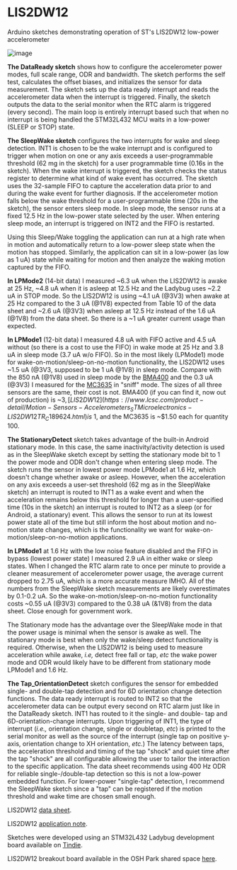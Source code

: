# LIS2DW12
Arduino sketches demonstrating operation of ST's LIS2DW12 low-power accelerometer

![image](https://user-images.githubusercontent.com/6698410/134245151-12ffb94b-2f41-4cb0-af91-9ddacd7b5a6e.jpg)

**The DataReady sketch** shows how to configure the accelerometer power modes, full scale range, ODR and bandwidth. The sketch performs the self test, calculates the offset biases, and initializes the sensor for data measurement. The sketch sets up the data ready interrupt and reads the accelerometer data when the interrupt is triggered. Finally, the sketch outputs the data to the serial monitor when the RTC alarm is triggered (every second). The main loop is entirely interrupt based such that when no interrupt is being handled the STM32L432 MCU waits in a low-power (SLEEP or STOP) state. 

**The SleepWake sketch** configures the two interrupts for wake and sleep detection. INT1 is chosen to be the wake interrupt and is configured to trigger when motion on one or any axis exceeds a user-programmable threshold (62 mg in the sketch) for a user programmable time (0.16s in the sketch). When the wake interrupt is triggered, the sketch checks the status register to determine what kind of wake event has occurred. The sketch uses the 32-sample FIFO to capture the acceleration data prior to and during the wake event for further diagnosis. If the accelerometer motion falls below the wake threshold for a user-programmable time (20s in the sketch), the sensor enters sleep mode.  In sleep mode, the sensor runs at a fixed 12.5 Hz in the low-power state selected by the user. When entering sleep mode, an interrupt is triggered on INT2 and the FIFO is restarted.

Using this Sleep/Wake toggling the application can run at a high rate when in motion and automatically return to a low-power sleep state when the motion has stopped. Similarly, the application can sit in a low-power (as low as 1 uA) state while waiting for motion and then analyze the waking motion captured by the FIFO.

**In LPMode2** (14-bit data) I measured ~6.3 uA when the LIS2DW12 is awake at 25 Hz, ~4.8 uA when it is asleep at 12.5 Hz and the Ladybug uses ~2.2 uA in STOP mode. So the LIS2DW12 is using ~4.1 uA (@3V3) when awake at 25 Hz compared to the 3 uA (@1V8) expected from Table 10 of the data sheet and ~2.6 uA (@3V3) when asleep at 12.5 Hz instead of the 1.6 uA (@1V8) from the data sheet. So there is a ~1 uA greater current usage than expected.

**In LPMode1** (12-bit data) I measured 4.8 uA with FIFO active and 4.5 uA without (so there is a cost to use the FIFO) in wake mode at 25 Hz and 3.8 uA in sleep mode (3.7 uA w/o FIFO). So in the most likely (LPMode1) mode for wake-on-motion/sleep-on-no-motion functionality, the LIS2DW12 uses ~1.5 uA (@3V3, supposed to be 1 uA @1V8) in sleep mode. Compare with the 850 nA (@1V8) used in sleep mode by the [BMA400](https://wiki.pine64.org/images/c/cc/Bst-bma400-ds000.pdf) and the 0.3 uA (@3V3) I measured for the [MC3635](https://github.com/kriswiner/MC3635) in "sniff" mode. The sizes of all three sensors are the same, their cost is not. BMA400 (if you can find it, now out of production) is ~$3, [LIS2DW12](https://www.lcsc.com/product-detail/Motion-Sensors-Accelerometers_STMicroelectronics-LIS2DW12TR_C189624.html) is ~$1, and the MC3635 is ~$1.50 each for quantity 100.

**The StationaryDetect** sketch takes advantage of the built-in Android stationary mode. In this case, the same inactivity/activity detection is used as in the SleepWake sketch except by setting the stationary mode bit to 1 the power mode and ODR don't change when entering sleep mode. The sketch runs the sensor in lowest power mode LPMode1 at 1.6 Hz, which doesn't change whether awake or asleep. However, when the acceleration on any axis exceeds a user-set threshold (62 mg as in the SleepWake sketch) an interrupt is routed to INT1 as a wake event and when the acceleration remains below this threshold for longer than a user-specified time (10s in the sketch) an interrupt is routed to INT2 as a sleep (or for Android, a stationary) event. This allows the sensor to run at its lowest power state all of the time but still inform the host about motion and no-motion state changes, which is the functionality we want for wake-on-motion/sleep-on-no-motion applications.

**In LPMode1** at 1.6 Hz with the low noise feature disabled and the FIFO in bypass (lowest power state) I measured 2.9 uA in either wake or sleep states. When I changed the RTC alarm rate to once per minute to provide a cleaner measurement of accelerometer power usage, the average current dropped to 2.75 uA, which is a more accurate measure IMHO. All of the numbers from the SleepWake sketch measurements are likely overestimates by 0.1-0.2 uA. So the wake-on-motion/sleep-on-no-motion functionality costs ~0.55 uA (@3V3) compared to the 0.38 uA (&1V8) from the data sheet. Close enough for government work.  

The Stationary mode has the advantage over the SleepWake mode in that the power usage is minimal when the sensor is awake as well. The stationary mode is best when only the wake/sleep detect functionality is required. Otherwise, when the LIS2DW12 is being used to measure acceleration while awake, *i.e,* detect free fall or tap, *etc* the wake power mode and ODR would likely have to be different from stationary mode LPMode1 and 1.6 Hz.

**The Tap_OrientationDetect** sketch configures the sensor for embedded single- and double-tap detection and for 6D orientation change detection functions. The data ready interrupt is routed to INT2 so that the accelerometer data can be output every second on RTC alarm just like in the DataReady sketch. INT1 has routed to it the single- and double- tap and 6D-orientation-change interrupts. Upon triggering of INT1, the type of interrupt (*i.e.,* orientation change, single or doubletap, *etc*) is printed to the serial monitor as well as the source of the interrupt (single tap on positive y-axis, orientation change to XH orientation, *etc.*) The latency between taps, the acceleration threshold and timing of the tap "shock" and quiet time after the tap "shock" are all configurable allowing the user to tailor the interaction to the specific application. The data sheet recommends using 400 Hz ODR for reliable single-/double-tap detection so this is not a low-power embedded function. For lower-power "single-tap" detection, I recommend the SleepWake sketch since a "tap" can be registered if the motion threshold and wake time are chosen small enough.

LIS2DW12 [data sheet](https://www.st.com/resource/en/datasheet/lis2dw12.pdf).

LIS2DW12 [application note](https://www.st.com/resource/en/application_note/dm00401877-lis2dw12-alwayson-3d-accelerometer-stmicroelectronics.pdf).

Sketches were developed using an STM32L432 Ladybug development board available on [Tindie](https://www.tindie.com/products/tleracorp/ladybug-stm32l432-development-board/).

LIS2DW12 breakout board available in the OSH Park shared space [here](https://oshpark.com/shared_projects/GVUiTiyH).
